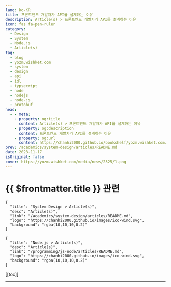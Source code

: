 ```yaml
---
lang: ko-KR
title: 프론트엔드 개발자가 API를 설계하는 이유
description: Article(s) > 프론트엔드 개발자가 API를 설계하는 이유
icon: fas fa-pen-ruler
category: 
  - Design
  - System
  - Node.js
  - Article(s)
tag: 
  - blog
  - yozm.wishket.com
  - system
  - design
  - api
  - idl
  - typsecript
  - node
  - nodejs
  - node-js
  - protobuf
head:
  - - meta:
    - property: og:title
      content: Article(s) > 프론트엔드 개발자가 API를 설계하는 이유
    - property: og:description
      content: 프론트엔드 개발자가 API를 설계하는 이유
    - property: og:url
      content: https://chanhi2000.github.io/bookshelf/yozm.wishket.com/2325.html
prev: /academics/system-design/articles/README.md
date: 2023-11-17
isOriginal: false
cover: https://yozm.wishket.com/media/news/2325/1.png
---
```


# {{ $frontmatter.title }} 관련

```component VPCard
{
  "title": "System Design > Article(s)",
  "desc": "Article(s)",
  "link": "/academics/system-design/articles/README.md",
  "logo": "https://chanhi2000.github.io/images/ico-wind.svg",
  "background": "rgba(10,10,10,0.2)"
}
```

```component VPCard
{
  "title": "Node.js > Article(s)",
  "desc": "Article(s)",
  "link": "/programming/js-node/articles/README.md",
  "logo": "https://chanhi2000.github.io/images/ico-wind.svg",
  "background": "rgba(10,10,10,0.2)"
}
```

[[toc]]

---

<SiteInfo
  name="프론트엔드 개발자가 API를 설계하는 이유 | 요즘IT"
  desc="B2B SaaS 애플리케이션 개발을 시작하면서 KOS팀은 인터페이스 정의 언어(이하 IDL, Interface Definition Language)를 도입하게 되었습니다. IDL은 소프트웨어의 인터페이스를 정의하는 명세 언어를 말하고, 특정한 언어에 국한되지 않는 방법으로 인터페이스를 정의하여 애플리케이션들의 언어가 다르더라도 동일한 인터페이스로 통신할 수 있도록 합니다."
  url="https://yozm.wishket.com/magazine/detail/2325/"
  logo="https://yozm.wishket.com/static/renewal/img/global/gnb_yozmit.svg"
  preview="https://yozm.wishket.com/media/news/2325/1.png"/>

<!-- TODO: 작성 -->

